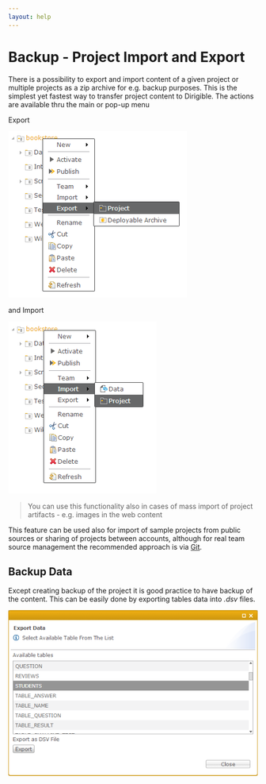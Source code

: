 ```yaml
---
layout: help
---
```


Backup - Project Import and Export
===

There is a possibility to export and import content of a given project or multiple projects as a zip archive for e.g. backup purposes. This is the simplest yet fastest way to transfer project content to Dirigible.
The actions are available thru the main or pop-up menu

Export

![Project Export](../samples/bookstore/102_books_project_export.png)

and Import

![Project Import](../samples/bookstore/103_books_project_import.png)

> You can use this functionality also in cases of mass import of project artifacts - e.g. images in the web content

This feature can be used also for import of sample projects from public sources or sharing of projects between accounts, although for real team source management the recommended approach is via [Git](git.html).

Backup Data
---

Except creating backup of the project it is good practice to have backup of the content.
This can be easily done by exporting tables data into *.dsv* files.

![Select Table for Export](images/features/backup/data.png)

